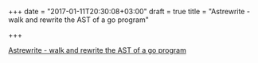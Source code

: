 +++
date = "2017-01-11T20:30:08+03:00"
draft = true
title = "Astrewrite - walk and rewrite the AST of a go program"

+++

<p><a href="https://github.com/fatih/astrewrite">Astrewrite - walk and rewrite the AST of a go program</a></p>
